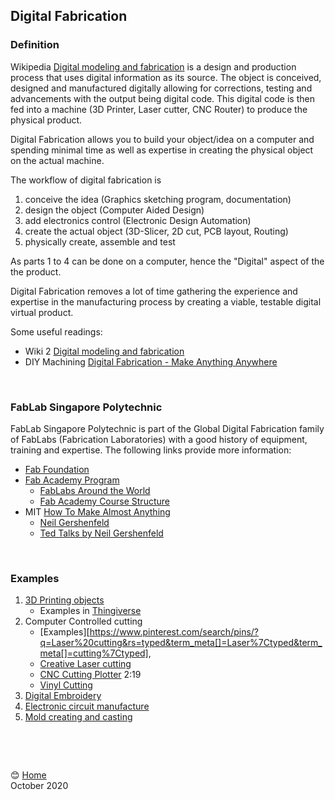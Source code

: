 ## Digital Fabrication

### Definition

Wikipedia [Digital modeling and fabrication](https://en.wikipedia.org/wiki/Digital_modeling_and_fabrication) is a design and production process that uses digital information as its source.  The object is conceived, designed and manufactured digitally allowing for corrections, testing and advancements with the output being digital code.  This digital code is then fed into a machine (3D Printer, Laser cutter, CNC Router) to produce the physical product.

Digital Fabrication allows you to build your object/idea on a computer and spending minimal time as well as expertise in creating the physical object on the actual machine.

The workflow of digital fabrication is 

1. conceive the idea (Graphics sketching program, documentation)
2. design the object (Computer Aided Design)
3. add electronics control (Electronic Design Automation)
4. create the actual object (3D-Slicer, 2D cut, PCB layout, Routing)
5. physically create, assemble and test

As parts 1 to 4 can be done on a computer, hence the "Digital" aspect of the the product.

Digital Fabrication removes a lot of time gathering the experience and expertise in the manufacturing process by creating a viable, testable digital virtual product.

Some useful readings:

- Wiki 2 [Digital modeling and fabrication](https://wiki2.org/en/Digital_modeling_and_fabrication)
- DIY Machining [Digital Fabrication - Make Anything Anywhere](https://diymachining.com/digital-fabrication/)

&nbsp;

### FabLab Singapore Polytechnic

FabLab Singapore Polytechnic is part of the Global Digital Fabrication family of FabLabs (Fabrication Laboratories) with a good history of equipment, training and expertise.  The following links provide more information:

- [Fab Foundation](https://fabfoundation.org/)
- [Fab Academy Program](http://fabacademy.org/)
    - [FabLabs Around the World](https://www.fablabs.io/labs/map)
    - [Fab Academy Course Structure](http://fabacademy.org/about/course.html)
- MIT [How To Make Almost Anything](https://ocw.mit.edu/courses/media-arts-and-sciences/mas-863-how-to-make-almost-anything-fall-2002/)
    - [Neil Gershenfeld](https://en.wikipedia.org/wiki/Neil_Gershenfeld)
    - [Ted Talks by Neil Gershenfeld](https://www.ted.com/speakers/neil_gershenfeld)

&nbsp;

### Examples

1.  [3D Printing objects](https://www.pinterest.com/kyracwu/digital-fabrication-3d-printing/)
    - Examples in [Thingiverse](https://www.thingiverse.com/)
2.  Computer Controlled cutting 
    - [Examples][https://www.pinterest.com/search/pins/?q=Laser%20cutting&rs=typed&term_meta[]=Laser%7Ctyped&term_meta[]=cutting%7Ctyped],
    - [Creative Laser cutting](https://youtu.be/W58UjRpXQ9I)
    - [CNC Cutting Plotter](https://youtu.be/HsxXjeY6vNI) 2:19
    - [Vinyl Cutting](https://youtu.be/10-DYGvMFPc)
3.  [Digital Embroidery](https://youtu.be/-wzg5eXeawk)
4.  [Electronic circuit manufacture](https://youtu.be/_6Zw9PPKF5g)
5.  [Mold creating and casting](https://youtu.be/b4MDJBi2OZI)

&nbsp;

<i class="icon-check"></i>

&nbsp;

:blush: [Home](index.md)  
October 2020
